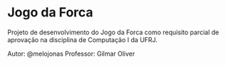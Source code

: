 # Jogo da Forca
Projeto de desenvolvimento do Jogo da Forca como requisito parcial de aprovação na disciplina de Computação I da UFRJ.

Autor: @melojonas
Professor: Gilmar Oliver
